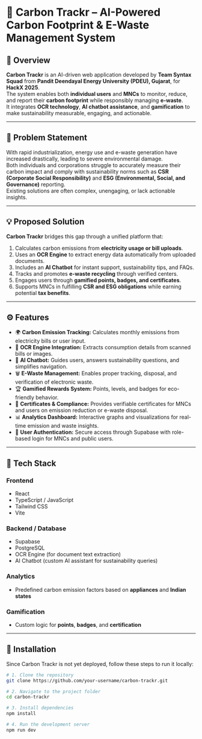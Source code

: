 # 🌿 Carbon Trackr – AI-Powered Carbon Footprint & E-Waste Management System

## 📘 Overview
**Carbon Trackr** is an AI-driven web application developed by **Team Syntax Squad** from **Pandit Deendayal Energy University (PDEU), Gujarat**, for **HackX 2025**.  
The system enables both **individual users** and **MNCs** to monitor, reduce, and report their **carbon footprint** while responsibly managing **e-waste**.  
It integrates **OCR technology**, **AI chatbot assistance**, and **gamification** to make sustainability measurable, engaging, and actionable.

---

## 🧠 Problem Statement
With rapid industrialization, energy use and e-waste generation have increased drastically, leading to severe environmental damage.  
Both individuals and corporations struggle to accurately measure their carbon impact and comply with sustainability norms such as **CSR (Corporate Social Responsibility)** and **ESG (Environmental, Social, and Governance)** reporting.  
Existing solutions are often complex, unengaging, or lack actionable insights.

---

## 💡 Proposed Solution
**Carbon Trackr** bridges this gap through a unified platform that:
1. Calculates carbon emissions from **electricity usage or bill uploads**.
2. Uses an **OCR Engine** to extract energy data automatically from uploaded documents.
3. Includes an **AI Chatbot** for instant support, sustainability tips, and FAQs.
4. Tracks and promotes **e-waste recycling** through verified centers.
5. Engages users through **gamified points, badges, and certificates**.
6. Supports MNCs in fulfilling **CSR and ESG obligations** while earning potential **tax benefits**.

---

## ⚙️ Features
- 🌍 **Carbon Emission Tracking:** Calculates monthly emissions from electricity bills or user input.  
- 📸 **OCR Engine Integration:** Extracts consumption details from scanned bills or images.  
- 🧠 **AI Chatbot:** Guides users, answers sustainability questions, and simplifies navigation.  
- 🗑️ **E-Waste Management:** Enables proper tracking, disposal, and verification of electronic waste.  
- 🏆 **Gamified Rewards System:** Points, levels, and badges for eco-friendly behavior.  
- 🧾 **Certificates & Compliance:** Provides verifiable certificates for MNCs and users on emission reduction or e-waste disposal.  
- 📊 **Analytics Dashboard:** Interactive graphs and visualizations for real-time emission and waste insights.  
- 🔐 **User Authentication:** Secure access through Supabase with role-based login for MNCs and public users.

---

## 🧰 Tech Stack

### **Frontend**
- React  
- TypeScript / JavaScript  
- Tailwind CSS  
- Vite  

### **Backend / Database**
- Supabase  
- PostgreSQL  
- OCR Engine (for document text extraction)  
- AI Chatbot (custom AI assistant for sustainability queries)

### **Analytics**
- Predefined carbon emission factors based on **appliances** and **Indian states**  

### **Gamification**
- Custom logic for **points**, **badges**, and **certification**  

---

## 🧩 Installation
Since Carbon Trackr is not yet deployed, follow these steps to run it locally:

```bash
# 1. Clone the repository
git clone https://github.com/your-username/carbon-trackr.git

# 2. Navigate to the project folder
cd carbon-trackr

# 3. Install dependencies
npm install

# 4. Run the development server
npm run dev